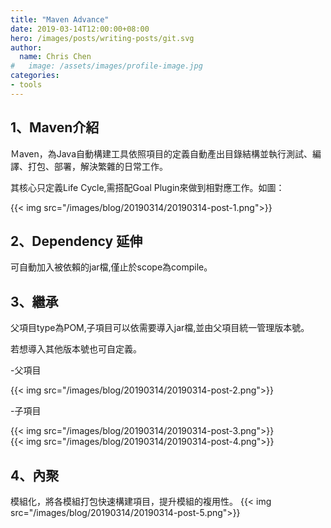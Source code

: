 ```yaml
---
title: "Maven Advance"
date: 2019-03-14T12:00:00+08:00
hero: /images/posts/writing-posts/git.svg
author:
  name: Chris Chen
#   image: /assets/images/profile-image.jpg
categories:
- tools
---
```


## 1、Maven介紹

Ｍaven，為Java自動構建工具依照項目的定義自動產出目錄結構並執行測試、編譯、打包、部署，解決繁雜的日常工作。

其核心只定義Life Cycle,需搭配Goal Plugin來做到相對應工作。如圖：

{{< img src="/images/blog/20190314/20190314-post-1.png">}}

## 2、Dependency 延伸

可自動加入被依賴的jar檔,僅止於scope為compile。


## 3、繼承

父項目type為POM,子項目可以依需要導入jar檔,並由父項目統一管理版本號。

若想導入其他版本號也可自定義。

-父項目

{{< img src="/images/blog/20190314/20190314-post-2.png">}}

-子項目

{{< img src="/images/blog/20190314/20190314-post-3.png">}}
<br>
{{< img src="/images/blog/20190314/20190314-post-4.png">}}


## 4、內聚
模組化，將各模組打包快速構建項目，提升模組的複用性。
{{< img src="/images/blog/20190314/20190314-post-5.png">}}
